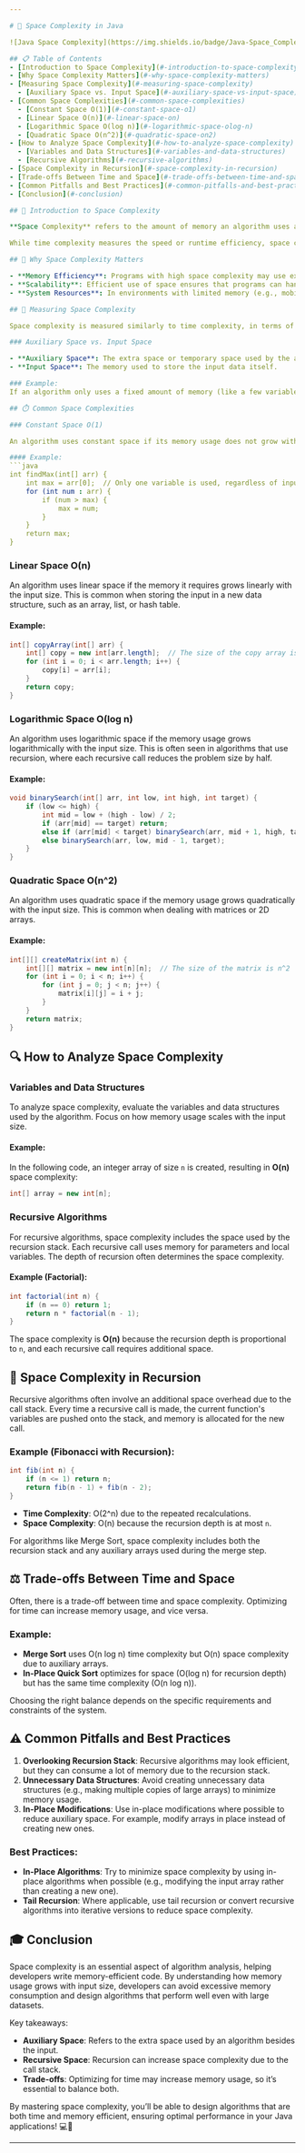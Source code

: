```yaml
---

# 💾 Space Complexity in Java

![Java Space Complexity](https://img.shields.io/badge/Java-Space_Complexity-lightblue?style=for-the-badge&logo=java)

## 📋 Table of Contents
- [Introduction to Space Complexity](#-introduction-to-space-complexity)
- [Why Space Complexity Matters](#-why-space-complexity-matters)
- [Measuring Space Complexity](#-measuring-space-complexity)
  - [Auxiliary Space vs. Input Space](#-auxiliary-space-vs-input-space)
- [Common Space Complexities](#-common-space-complexities)
  - [Constant Space O(1)](#-constant-space-o1)
  - [Linear Space O(n)](#-linear-space-on)
  - [Logarithmic Space O(log n)](#-logarithmic-space-olog-n)
  - [Quadratic Space O(n^2)](#-quadratic-space-on2)
- [How to Analyze Space Complexity](#-how-to-analyze-space-complexity)
  - [Variables and Data Structures](#-variables-and-data-structures)
  - [Recursive Algorithms](#-recursive-algorithms)
- [Space Complexity in Recursion](#-space-complexity-in-recursion)
- [Trade-offs Between Time and Space](#-trade-offs-between-time-and-space)
- [Common Pitfalls and Best Practices](#-common-pitfalls-and-best-practices)
- [Conclusion](#-conclusion)

## 🌟 Introduction to Space Complexity

**Space Complexity** refers to the amount of memory an algorithm uses as a function of the size of its input. This includes both the memory needed for the variables and data structures the algorithm explicitly uses, as well as the memory needed for any function call stack in recursive algorithms.

While time complexity measures the speed or runtime efficiency, space complexity evaluates how efficiently an algorithm uses memory. Efficient memory usage is crucial, especially when working with large datasets or memory-constrained environments like embedded systems.

## 🔑 Why Space Complexity Matters

- **Memory Efficiency**: Programs with high space complexity may use excessive memory, leading to slower performance or crashes due to out-of-memory errors.
- **Scalability**: Efficient use of space ensures that programs can handle larger datasets and scale effectively.
- **System Resources**: In environments with limited memory (e.g., mobile or IoT devices), space complexity plays a critical role in ensuring smooth operation.

## 🧮 Measuring Space Complexity

Space complexity is measured similarly to time complexity, in terms of **Big O Notation**, which describes the asymptotic behavior of memory usage as input size grows. However, space complexity focuses on the memory footprint rather than the number of operations.

### Auxiliary Space vs. Input Space

- **Auxiliary Space**: The extra space or temporary space used by the algorithm (not including the input).
- **Input Space**: The memory used to store the input data itself.

### Example:
If an algorithm only uses a fixed amount of memory (like a few variables) regardless of the input size, the space complexity is **O(1)**. However, if it uses an array proportional to the size of the input, the space complexity is **O(n)**.

## ⏱️ Common Space Complexities

### Constant Space O(1)

An algorithm uses constant space if its memory usage does not grow with the size of the input. It only needs a fixed amount of memory for variables and doesn't use additional data structures like arrays or lists.

#### Example:
```java
int findMax(int[] arr) {
    int max = arr[0];  // Only one variable is used, regardless of input size
    for (int num : arr) {
        if (num > max) {
            max = num;
        }
    }
    return max;
}
```

### Linear Space O(n)

An algorithm uses linear space if the memory it requires grows linearly with the input size. This is common when storing the input in a new data structure, such as an array, list, or hash table.

#### Example:
```java
int[] copyArray(int[] arr) {
    int[] copy = new int[arr.length];  // The size of the copy array is proportional to the input size
    for (int i = 0; i < arr.length; i++) {
        copy[i] = arr[i];
    }
    return copy;
}
```

### Logarithmic Space O(log n)

An algorithm uses logarithmic space if the memory usage grows logarithmically with the input size. This is often seen in algorithms that use recursion, where each recursive call reduces the problem size by half.

#### Example:
```java
void binarySearch(int[] arr, int low, int high, int target) {
    if (low <= high) {
        int mid = low + (high - low) / 2;
        if (arr[mid] == target) return;
        else if (arr[mid] < target) binarySearch(arr, mid + 1, high, target);
        else binarySearch(arr, low, mid - 1, target);
    }
}
```

### Quadratic Space O(n^2)

An algorithm uses quadratic space if the memory usage grows quadratically with the input size. This is common when dealing with matrices or 2D arrays.

#### Example:
```java
int[][] createMatrix(int n) {
    int[][] matrix = new int[n][n];  // The size of the matrix is n^2
    for (int i = 0; i < n; i++) {
        for (int j = 0; j < n; j++) {
            matrix[i][j] = i + j;
        }
    }
    return matrix;
}
```

## 🔍 How to Analyze Space Complexity

### Variables and Data Structures

To analyze space complexity, evaluate the variables and data structures used by the algorithm. Focus on how memory usage scales with the input size.

#### Example:
In the following code, an integer array of size `n` is created, resulting in **O(n)** space complexity:
```java
int[] array = new int[n];
```

### Recursive Algorithms

For recursive algorithms, space complexity includes the space used by the recursion stack. Each recursive call uses memory for parameters and local variables. The depth of recursion often determines the space complexity.

#### Example (Factorial):
```java
int factorial(int n) {
    if (n == 0) return 1;
    return n * factorial(n - 1);
}
```
The space complexity is **O(n)** because the recursion depth is proportional to `n`, and each recursive call requires additional space.

## 🧠 Space Complexity in Recursion

Recursive algorithms often involve an additional space overhead due to the call stack. Every time a recursive call is made, the current function's variables are pushed onto the stack, and memory is allocated for the new call.

### Example (Fibonacci with Recursion):
```java
int fib(int n) {
    if (n <= 1) return n;
    return fib(n - 1) + fib(n - 2);
}
```
- **Time Complexity**: O(2^n) due to the repeated recalculations.
- **Space Complexity**: O(n) because the recursion depth is at most `n`.

For algorithms like Merge Sort, space complexity includes both the recursion stack and any auxiliary arrays used during the merge step.

## ⚖️ Trade-offs Between Time and Space

Often, there is a trade-off between time and space complexity. Optimizing for time can increase memory usage, and vice versa.

### Example:
- **Merge Sort** uses O(n log n) time complexity but O(n) space complexity due to auxiliary arrays.
- **In-Place Quick Sort** optimizes for space (O(log n) for recursion depth) but has the same time complexity (O(n log n)).

Choosing the right balance depends on the specific requirements and constraints of the system.

## ⚠️ Common Pitfalls and Best Practices

1. **Overlooking Recursion Stack**: Recursive algorithms may look efficient, but they can consume a lot of memory due to the recursion stack.
2. **Unnecessary Data Structures**: Avoid creating unnecessary data structures (e.g., making multiple copies of large arrays) to minimize memory usage.
3. **In-Place Modifications**: Use in-place modifications where possible to reduce auxiliary space. For example, modify arrays in place instead of creating new ones.

### Best Practices:
- **In-Place Algorithms**: Try to minimize space complexity by using in-place algorithms when possible (e.g., modifying the input array rather than creating a new one).
- **Tail Recursion**: Where applicable, use tail recursion or convert recursive algorithms into iterative versions to reduce space complexity.

## 🎓 Conclusion

Space complexity is an essential aspect of algorithm analysis, helping developers write memory-efficient code. By understanding how memory usage grows with input size, developers can avoid excessive memory consumption and design algorithms that perform well even with large datasets.

Key takeaways:
- **Auxiliary Space**: Refers to the extra space used by an algorithm besides the input.
- **Recursive Space**: Recursion can increase space complexity due to the call stack.
- **Trade-offs**: Optimizing for time may increase memory usage, so it’s essential to balance both.

By mastering space complexity, you’ll be able to design algorithms that are both time and memory efficient, ensuring optimal performance in your Java applications! 💻🚀

---
```


